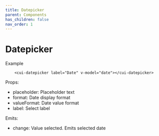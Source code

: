 ```yaml
---
title: Datepicker
parent: Components
has_children: false
nav_order: 1
---
```


# Datepicker

Example
```
    <cui-datepicker label="Date" v-model="date"></cui-datepicker>

```
Props:

- placeholder: Placeholder text
- format: Date display format
- valueFormat: Date value format
- label: Select label

Emits:

- change: Value selected. Emits selected date
